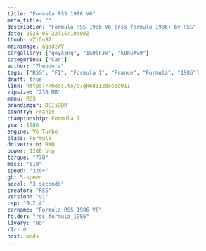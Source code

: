 ```yaml
---
title: "Formula RSS 1986 V6"
meta_title: ""
description: "Formula RSS 1986 V6 (rss_formula_1986) by RSS"
date: 2025-05-22T15:10:00Z
thumb: WZiOuB7
mainimage: agodzWV
cargallery: ["goyX5Hg", "1G0lFJx", "kBhuAv0"]
categories: ["Car"]
author: "Theodora"
tags: ["RSS", "F1", "Formula 1", "France", "Formula", "1986"]
draft: true
link: https://mods.to/a7qk683120eebe011
zipsize: "238 MB"
manu: RSS
brandimgur: DEIs9DM
country: France
championship: Formula 1
year: 1986
engine: V6 Turbo
class: Formula
drivetrain: RWD
power: 1200 bhp 
torque: "778"
mass: "610"
speed: "320+"
gb: 5-speed
accel: "3 seconds"
creator: "RSS"
version: "v1"
csp: "0.2.4"
carname: "Formula RSS 1986 V6"
folder: "rss_formula_1986"
livery: "No"
r2r: 0
host: mods
---
```

